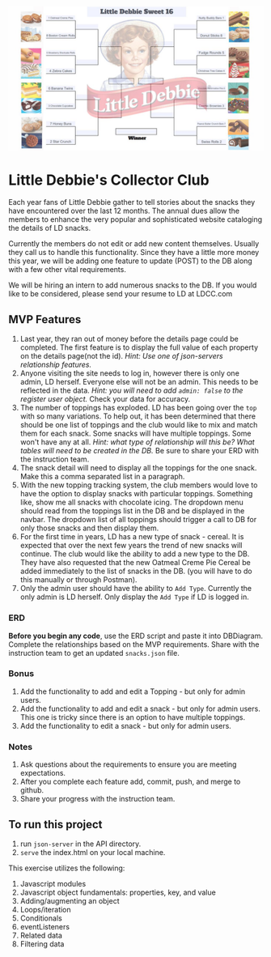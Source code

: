 ![LDCC](images/ldbracket.jpg)
# Little Debbie's Collector Club

Each year fans of Little Debbie gather to tell stories about the snacks they have encountered over the last 12 months. The annual dues allow the members to enhance the very popular and sophisticated website cataloging the details of LD snacks.

Currently the members do not edit or add new content themselves. Usually they call us to handle this functionality. Since they have a little more money this year, we will be adding one feature to update (POST) to the DB along with a few other vital requirements.

We will be hiring an intern to add numerous snacks to the DB. If you would like to be considered, please send your resume to LD at LDCC.com

## MVP Features

1. Last year, they ran out of money before the details page could be completed. The first feature is to display the full value of each property on the details page(not the id). *Hint: Use one of json-servers relationship features.*
1. Anyone visiting the site needs to log in, however there is only one admin, LD herself. Everyone else will not be an admin. This needs to be reflected in the data. *Hint: you will need to add `admin: false` to the register user object.* Check your data for accuracy. 
1. The number of toppings has exploded. LD has been going over the `top` with so many variations. To help out, it has been determined that there should be one list of toppings and the club would like to mix and match them for each snack. Some snacks will have multiple toppings. Some won't have any at all. *Hint: what type of relationship will this be? What tables will need to be created in the DB.* Be sure to share your ERD with the instruction team.
1. The snack detail will need to display all the toppings for the one snack. Make this a comma separated list in a paragraph.
1. With the new topping tracking system, the club members would love to have the option to display snacks with particular toppings. Something like, show me all snacks with chocolate icing. The dropdown menu should read from the toppings list in the DB and be displayed in the navbar. The dropdown list of all toppings should trigger a call to DB for only those snacks and then display them.
1. For the first time in years, LD has a new type of snack - cereal. It is expected that over the next few years the trend of new snacks will continue. The club would like the ability to add a new type to the DB. They have also requested that the new Oatmeal Creme Pie Cereal be added immediately to the list of snacks in the DB. (you will have to do this manually or through Postman).
1. Only the admin user should have the ability to `Add Type`. Currently the only admin is LD herself. Only display the `Add Type` if LD is logged in.

### ERD
**Before you begin any code**, use the ERD script and paste it into DBDiagram. Complete the relationships based on the MVP requirements. Share with the instruction team to get an updated `snacks.json` file.

### Bonus
1. Add the functionality to add and edit a Topping - but only for admin users.
1. Add the functionality to add and edit a snack - but only for admin users. This one is tricky since there is an option to have multiple toppings.
1. Add the functionality to edit a snack - but only for admin users. 

### Notes
1. Ask questions about the requirements to ensure you are meeting expectations.
1. After you complete each feature add, commit, push, and merge to github.
1. Share your progress with the instruction team.

## To run this project
1. run `json-server` in the API directory.
1. `serve` the index.html on your local machine.


This exercise utilizes the following:
1. Javascript modules
1. Javascript object fundamentals: properties, key, and value
1. Adding/augmenting an object
1. Loops/iteration
1. Conditionals
1. eventListeners
1. Related data
1. Filtering data

